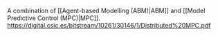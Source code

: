A combination of [[Agent-based Modelling (ABM)|ABM]] and [[Model Predictive Control (MPC)|MPC]]. 
https://digital.csic.es/bitstream/10261/30146/1/Distributed%20MPC.pdf
